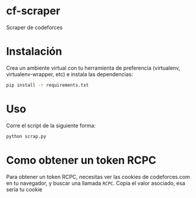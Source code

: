 # cf-scraper
Scraper de codeforces

# Instalación

Crea un ambiente virtual con tu herramienta de preferencia (virtualenv, virtualenv-wrapper, etc) e instala las dependencias:

```bash
pip install -r requirements.txt
```

# Uso

Corre el script de la siguiente forma:

```bash
python scrap.py
```

# Como obtener un token RCPC

Para obtener un token RCPC, necesitas ver las cookies de codeforces.com en tu navegador, y buscar una llamada `RCPC`. Copia el valor asociado, esa sería tu cookie